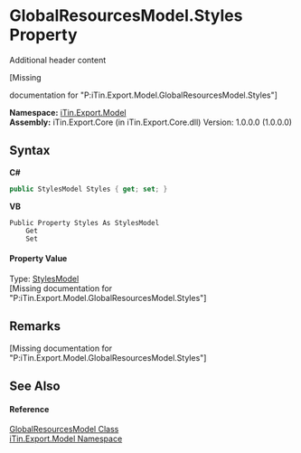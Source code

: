 # GlobalResourcesModel.Styles Property 
Additional header content 

\[Missing <summary> documentation for "P:iTin.Export.Model.GlobalResourcesModel.Styles"\]

**Namespace:**&nbsp;<a href="ef57ffcc-e95e-b212-5a46-9aa6f5a3511f">iTin.Export.Model</a><br />**Assembly:**&nbsp;iTin.Export.Core (in iTin.Export.Core.dll) Version: 1.0.0.0 (1.0.0.0)

## Syntax

**C#**<br />
``` C#
public StylesModel Styles { get; set; }
```

**VB**<br />
``` VB
Public Property Styles As StylesModel
	Get
	Set
```


#### Property Value
Type: <a href="b054d3da-daec-6bfe-5fa1-a5f9cdb5ed67">StylesModel</a><br />\[Missing <value> documentation for "P:iTin.Export.Model.GlobalResourcesModel.Styles"\]

## Remarks
\[Missing <remarks> documentation for "P:iTin.Export.Model.GlobalResourcesModel.Styles"\]

## See Also


#### Reference
<a href="e1dfde3f-9004-9952-67e4-86a67fb18e84">GlobalResourcesModel Class</a><br /><a href="ef57ffcc-e95e-b212-5a46-9aa6f5a3511f">iTin.Export.Model Namespace</a><br />